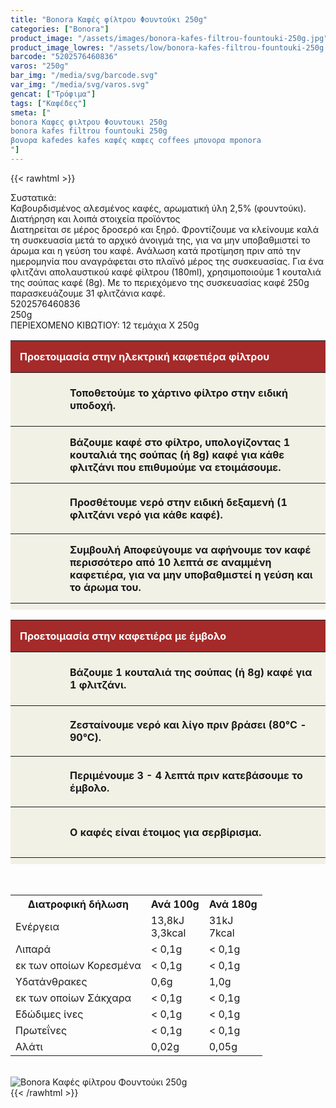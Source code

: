 ```yaml
---
title: "Bonora Καφές φίλτρου Φουντούκι 250g"
categories: ["Bonora"]
product_image: "/assets/images/bonora-kafes-filtrou-fountouki-250g.jpg"
product_image_lowres: "/assets/low/bonora-kafes-filtrou-fountouki-250g.jpg"
barcode: "5202576460836"
varos: "250g"
bar_img: "/media/svg/barcode.svg"
var_img: "/media/svg/varos.svg"
gencat: ["Τρόφιμα"]
tags: ["Καφέδες"]
smeta: ["
bonora Καφες φιλτρου Φουντουκι 250g
bonora kafes filtrou fountouki 250g
βονορα kafedes kafes καφές καφες coffees μπονορα mponora
"]
---
```

{{< rawhtml >}}

<div class="sload77"><div class="product"><div id="sistatika">Συστατικά:</div><div class="alltext">Καβουρδισμένος αλεσμένος καφές, αρωματική ύλη 2,5% (φουντούκι).</div><div id="loipa">Διατήρηση και λοιπά στοιχεία προϊόντος</div><div class="alltext">Διατηρείται σε μέρος δροσερό και ξηρό. Φροντίζουμε να κλείνουμε καλά τη συσκευασία μετά το αρχικό άνοιγμά της, για να μην υποβαθμιστεί το άρωμα και η γεύση του καφέ. Ανάλωση κατά προτίμηση πριν από την ημερομηνία που αναγράφεται στο πλαϊνό μέρος της συσκευασίας. Για ένα φλιτζάνι απολαυστικού καφέ φίλτρου (180ml), χρησιμοποιούμε 1 κουταλιά της σούπας καφέ (8g). Με το περιεχόμενο της συσκευασίας καφέ 250g παρασκευάζουμε 31 φλιτζάνια καφέ.</div><div id="barcode"><div id="barimage1"></div><span id="bartext">5202576460836</span></div><div id="varos"><div id="varosimage1"></div><span id="varostext">250g</span></div><div id="kivotio">ΠΕΡΙΕΧΟΜΕΝΟ ΚΙΒΩΤΙΟΥ: 12 τεμάχια Χ 250g</div><div class="tabout"><table id="kafes"><tbody><tr><th colspan="2" style="background:brown;color:#fff;text-align:left;border:none">Προετοιμασία στην ηλεκτρική καφετιέρα φίλτρου</th></tr><tr><th style="width:50px;padding-top:20px"><div style="background-image:url(https://sites.google.com/site/sklplfiles/files/c01.svg);background-size:50px 50px;background-repeat:no-repeat;width:50px;height:50px"></div></th><th>Τοποθετούμε το χάρτινο φίλτρο στην ειδική υποδοχή.</th></tr><tr><th><div style="background-image:url(https://sites.google.com/site/sklplfiles/files/c02.svg);background-size:50px 50px;background-repeat:no-repeat;width:50px;height:50px"></div></th><th>Βάζουμε καφέ στο φίλτρο, υπολογίζοντας 1 κουταλιά της σούπας (ή 8g) καφέ για κάθε φλιτζάνι που επιθυμούμε να ετοιμάσουμε.</th></tr><tr><th><div style="background-image:url(https://sites.google.com/site/sklplfiles/files/c03.svg);background-size:50px 50px;background-repeat:no-repeat;width:50px;height:50px"></div></th><th>Προσθέτουμε νερό στην ειδική δεξαμενή (1 φλιτζάνι νερό για κάθε καφέ).</th></tr><tr><th style="padding-bottom:20px"><div style="background-image:url(https://sites.google.com/site/sklplfiles/files/c04.svg);background-size:50px 50px;background-repeat:no-repeat;width:50px;height:50px"></div></th><th>Συμβουλή Αποφεύγουμε να αφήνουμε τον καφέ περισσότερο από 10 λεπτά σε αναμμένη καφετιέρα, για να μην υποβαθμιστεί η γεύση και το άρωμα του.</th></tr></tbody></table></div><div class="tabout"><table id="kafes"><tbody><tr><th colspan="2" style="background:brown;color:#fff;text-align:left;border:none">Προετοιμασία στην καφετιέρα με έμβολο</th></tr><tr><th style="width:50px;padding-top:20px"><div style="background-image:url(https://sites.google.com/site/sklplfiles/files/c02.svg);background-size:50px 50px;background-repeat:no-repeat;width:50px;height:50px"></div></th><th>Βάζουμε 1 κουταλιά της σούπας (ή 8g) καφέ για 1 φλιτζάνι.</th></tr><tr><th><div style="background-image:url(https://sites.google.com/site/sklplfiles/files/c06.svg);background-size:50px 50px;background-repeat:no-repeat;width:50px;height:50px"></div></th><th>Ζεσταίνουμε νερό και λίγο πριν βράσει (80°C - 90°C).</th></tr><tr><th><div style="background-image:url(https://sites.google.com/site/sklplfiles/files/c07.svg);background-size:50px 50px;background-repeat:no-repeat;width:50px;height:50px"></div></th><th>Περιμένουμε 3 - 4 λεπτά πριν κατεβάσουμε το έμβολο.</th></tr><tr><th><div style="background-image:url(https://sites.google.com/site/sklplfiles/files/c08.svg);background-size:50px 50px;background-repeat:no-repeat;width:50px;height:50px"></div></th><th>Ο καφές είναι έτοιμος για σερβίρισμα.</th></tr></tbody></table></div><style>#kafes{text-align:left;border-collapse:collapse;width:100%;border-bottom:10px solid #f2f1e6}#kafes th{padding:15px;background:#f2f1e6}</style><br><div class="tabout"><table id="diatable"><tbody><tr><th>Διατροφική δήλωση</th><th>Ανά 100g</th><th>Ανά 180g</th></tr><tr><td class="texr2">Ενέργεια</td><td class="texr">13,8kJ<br>3,3kcal</td><td class="texr">31kJ<br>7kcal</td></tr><tr><td class="texr2">Λιπαρά</td><td class="texr">&lt; 0,1g</td><td class="texr">&lt; 0,1g</td></tr><tr><td class="gray">εκ των οποίων Κορεσµένα</td><td class="gray2">&lt; 0,1g</td><td class="gray2">&lt; 0,1g</td></tr><tr><td class="texr2">Yδατάνθρακες</td><td class="texr">0,6g</td><td class="texr">1,0g</td></tr><tr><td class="gray">εκ των οποίων Σάκχαρα</td><td class="gray2">&lt; 0,1g</td><td class="gray2">&lt; 0,1g</td></tr><tr><td class="texr2">Eδώδιμες ίνες</td><td class="texr">&lt; 0,1g</td><td class="texr">&lt; 0,1g</td></tr><tr><td class="texr2">Πρωτεΐνες</td><td class="texr">&lt; 0,1g</td><td class="texr">&lt; 0,1g</td></tr><tr><td class="texr2">Αλάτι</td><td class="texr">0,02g</td><td class="texr">0,05g</td></tr></tbody></table></div><br><div class="pimg"><img alt="Bonora Καφές φίλτρου Φουντούκι 250g" title="Bonora Καφές φίλτρου Φουντούκι 250g" src="/assets/images/bonora-kafes-filtrou-fountouki-250g.jpg"></div></div></div>
{{< /rawhtml >}}


